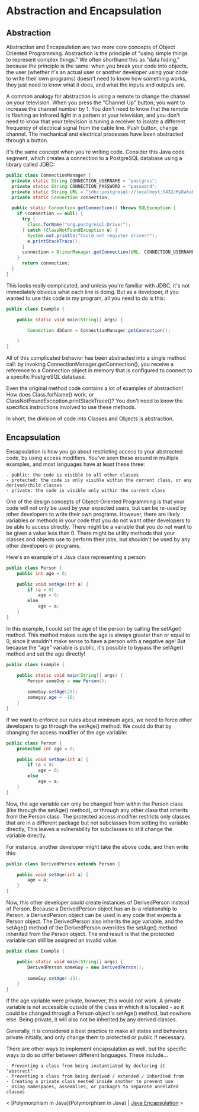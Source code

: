 # Abstraction and Encapsulation

## Abstraction
Abstraction and Encapsulation are two more core concepts of Object Oriented
Programming. Abstraction is the principle of "using simple things to represent
complex things." We often shorthand this as "data hiding," because the
principle is the same: when you break your code into objects, the user (whether
it's an actual user or another developer using your code to write their own
programs) doesn't need to know how something works, they just need to know what
it does, and what the inputs and outputs are.

A common analogy for abstraction is using a remote to change the channel on
your television. When you press the "Channel Up" button, you want to increase
the channel number by 1. You don't need to know that the remote is flashing an
infrared light in a pattern at your television, and you don't need to know that
your television is tuning a receiver to isolate a different frequency of
electrical signal from the cable line. Push button, change channel. The
mechanical and electrical processes have been abstracted through a button.

It's the same concept when you're writing code. Consider this Java code
segment, which creates a connection to a PostgreSQL database using a library
called JDBC:
```java
public class ConnectionManager {
  private static String CONNECTION_USERNAME = "postgres";
  private static String CONNECTION_PASSWORD = "password";
  private static String URL = "jdbc:postgresql://localhost:5432/MyDatabase";
  private static Connection connection;

  public static Connection getConnection() throws SQLException {
    if (connection == null) {
      try {
        Class.forName("org.postgresql.Driver");
      } catch (ClassNotFoundException e) {
        System.out.println("Could not register driver!");
        e.printStackTrace();
      }
      connection = DriverManager.getConnection(URL, CONNECTION_USERNAME, CONNECTION_PASSWORD);
    }
      return connection;
  }
}
```
This looks really complicated, and unless you're familiar with JDBC, it's not
immediately obvious what each line is doing. But as a developer, if you wanted
to use this code in my program, all you need to do is this:
```java
public class Example {

    public static void main(String[] args) {

        Connection dbConn = ConnectionManager.getConnection();

    }
}
```

All of this complicated behavior has been abstracted into a single method call:
by invoking ConnectionManager.getConnection(), you receive a reference to a
Connection object in memory that is configured to connect to a specific
PostgreSQL database.

Even the original method code contains a lot of examples of abstraction! How
does Class.forName() work, or ClassNotFoundException.printStackTrace()? You
don't need to know the specifics instructions involved to use these methods.

In short, the division of code into Classes and Objects is abstraction.
 
## Encapsulation
Encapsulation is how you go about restricting access to your abstracted code, by using access modifiers. You've seen these around in multiple examples, and most languages have at least these three:

    - public: the code is visible to all other classes
    - protected: the code is only visible within the current class, or any derived/child classes
    - private: the code is visible only within the current class

One of the design concepts of Object-Oriented Programming is that your code
will not only be used by your expected users, but can be re-used by other
developers to write their own programs. However, there are likely variables or
methods in your code that you do not want other developers to be able to access
directly. There might be a variable that you do not want to be given a value
less than 0. There might be utility methods that your classes and objects use
to perform their jobs, but shouldn't be used by any other developers or
programs.

Here's an example of a Java class representing a person:
```java
public class Person {
    public int age = 0;

    public void setAge(int a) {
        if (a < 0)
            age = 0;
        else
            age = a;
    }
}
```
In this example, I could set the age of the person by calling the setAge()
method. This method makes sure the age is always greater than or equal to 0,
since it wouldn't make sense to have a person with a negative age! But because
the "age" variable is public, it's possible to bypass the setAge() method and
set the age directly!
```java
public class Example {

    public static void main(String[] args) {
        Person someGuy = new Person();
        
        someGuy.setAge(25);
        someguy.age = -10;
    }
}
```

If we want to enforce our rules about minimum ages, we need to force other
developers to go through the setAge() method. We could do that by changing the
access modifier of the age variable:
```java
public class Person {
    protected int age = 0;

    public void setAge(int a) {
        if (a < 0)
            age = 0;
        else
            age = a;
    }
}
```

Now, the age variable can only be changed from within the Person class (like
through the setAge() method), or through any other class that inherits from the
Person class. The protected access modifier restricts only classes that are in
a different package but not subclasses from setting the variable directly, This
leaves a vulnerability for subclasses to still change the variable directly. 

For instance, another developer might take the above code, and then write this:
```java
public class DerivedPerson extends Person {

    public void setAge(int a) {
        age = a;
    }
}
```

Now, this other developer could create instances of DerivedPerson instead of
Person. Because a DerivedPerson object has an is-a relationship to Person, a
DerivedPerson object can be used in any code that expects a Person object. The
DerivedPerson also inherits the age variable, and the setAge() method of the
DerivedPerson overrides the setAge() method inherited from the Person object.
The end result is that the protected variable can still be assigned an invalid
value:
```java
public class Example {

    public static void main(String[] args) {
        DerivedPerson someGuy = new DerivedPerson();
        
        someGuy.setAge(-15);
    }
}
```

If the age variable were private, however, this would not work. A private
variable is not accessible outside of the class in which it is located - so it
could be changed through a Person object's setAge() method, but nowhere else.
Being private, it will also not be inherited by any derived classes.

Generally, it is considered a best practice to make all states and behaviors
private initially, and only change them to protected or public if necessary.

There are other ways to implement encapsulation as well, but the specific ways
to do so differ between different languages. These include...

    - Preventing a class from being instantiated by declaring it "abstract"
    - Preventing a class from being derived / extended / inherited from
    - Creating a private class nested inside another to prevent use
    - Using namespaces, assemblies, or packages to separate unrelated classes


< [Polymorphism in Java](Polymorphism in Java) | [Java Encapsulation](Java-Encapsulation) >
